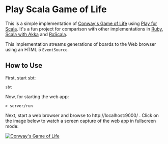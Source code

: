 # Play Scala Game of Life

This is a simple implementation of [Conway's Game of Life](https://en.wikipedia.org/wiki/Conway%27s_Game_of_Life) 
using [Play for Scala](https://www.playframework.com).
It's a fun project for comparison with other implementations in
[Ruby](https://github.com/christian-schlichtherle/ruby-game-of-life),
[Scala with Akka](https://github.com/christian-schlichtherle/akka-game-of-life) and
[RxScala](https://github.com/christian-schlichtherle/rxscala-game-of-life).

This implementation streams generations of boards to the Web browser using an HTML 5 `EventSource`.

## How to Use

First, start sbt:

    sbt

Now, for starting the web app:

    > server/run
    
Next, start a web browser and browse to http://localhost:9000/ .
Click on the image below to watch a screen capture of the web app in fullscreen mode:

[![Conway's Game of Life](docs/images/screenshot1.png)](https://user-images.githubusercontent.com/1545428/131516765-b09adabe-df1a-40b4-a0e5-c9a11f30487c.mov)
